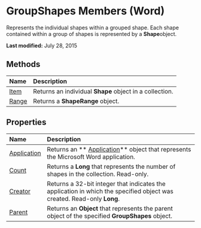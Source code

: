
# GroupShapes Members (Word)
Represents the individual shapes within a grouped shape. Each shape contained within a group of shapes is represented by a  **Shape**object.

 **Last modified:** July 28, 2015


## Methods



|**Name**|**Description**|
|:-----|:-----|
| [Item](c80f9855-373e-5e45-ee26-417522bf4343.md)|Returns an individual  **Shape** object in a collection.|
| [Range](6d1b5a69-686a-b384-d6cc-cb79201b28d2.md)|Returns a  **ShapeRange** object.|

## Properties



|**Name**|**Description**|
|:-----|:-----|
| [Application](49603630-7cb4-9bc6-7edd-eadeb0266af2.md)|Returns an  ** [Application](d1cf6f8f-4e88-bf01-93b4-90a83f79cb44.md)** object that represents the Microsoft Word application.|
| [Count](86b5d8fd-3a6e-39b2-b764-5e67804b238d.md)|Returns a  **Long** that represents the number of shapes in the collection. Read-only.|
| [Creator](014efe80-859a-4579-380d-d82d37a58015.md)|Returns a 32-bit integer that indicates the application in which the specified object was created. Read-only  **Long**.|
| [Parent](defb8545-8eb4-f445-8f29-7ffe9cddd2ca.md)|Returns an  **Object** that represents the parent object of the specified **GroupShapes** object.|
